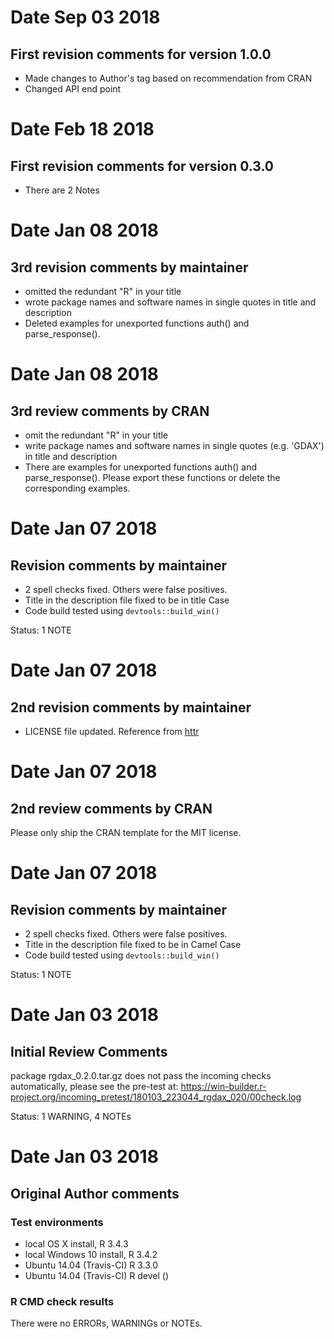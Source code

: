 # Date Sep 03 2018
## First revision comments for version 1.0.0

* Made changes to Author's tag based on recommendation from CRAN
* Changed API end point

# Date Feb 18 2018
## First revision comments for version 0.3.0

* There are 2 Notes


# Date Jan 08 2018  
## 3rd revision comments by maintainer  

* omitted the redundant "R" in your title
* wrote package names and software names in single quotes in title and description
* Deleted examples for unexported functions auth() and parse_response(). 

# Date Jan 08 2018  
## 3rd review comments by CRAN

* omit the redundant "R" in your title
* write package names and software names in single quotes (e.g. 'GDAX') in title and description
* There are examples for unexported functions auth() and parse_response(). Please export these functions or delete the corresponding examples.

# Date Jan 07 2018  
## Revision comments by maintainer

* 2 spell checks fixed. Others were false positives.
* Title in the description file fixed to be in title Case
* Code build tested using `devtools::build_win()`

Status: 1 NOTE

# Date Jan 07 2018  
## 2nd revision comments by maintainer  

* LICENSE file updated. Reference from [httr](https://github.com/r-lib/httr/blob/master/LICENSE)

# Date Jan 07 2018  
## 2nd review comments by CRAN

Please only ship the CRAN template for the MIT license.

# Date Jan 07 2018  
## Revision comments by maintainer

* 2 spell checks fixed. Others were false positives.
* Title in the description file fixed to be in Camel Case
* Code build tested using `devtools::build_win()`

Status: 1 NOTE



# Date Jan 03 2018  
## Initial Review Comments

package rgdax_0.2.0.tar.gz does not pass the incoming checks automatically, please see the pre-test at:
<https://win-builder.r-project.org/incoming_pretest/180103_223044_rgdax_020/00check.log>

Status: 1 WARNING, 4 NOTEs

# Date Jan 03 2018  
## Original Author comments

### Test environments
* local OS X install, R 3.4.3
* local Windows 10 install, R 3.4.2
* Ubuntu 14.04 (Travis-CI) R 3.3.0
* Ubuntu 14.04 (Travis-CI) R devel ()

### R CMD check results
There were no ERRORs, WARNINGs or NOTEs.
